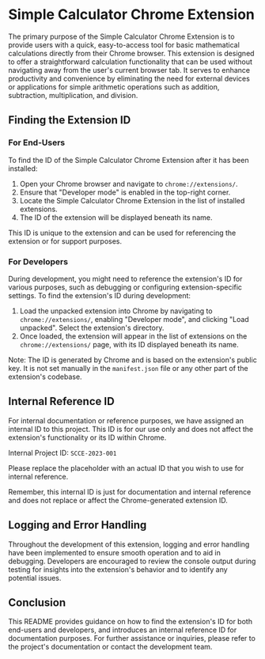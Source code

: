 # Simple Calculator Chrome Extension

The primary purpose of the Simple Calculator Chrome Extension is to provide users with a quick, easy-to-access tool for basic mathematical calculations directly from their Chrome browser. This extension is designed to offer a straightforward calculation functionality that can be used without navigating away from the user's current browser tab. It serves to enhance productivity and convenience by eliminating the need for external devices or applications for simple arithmetic operations such as addition, subtraction, multiplication, and division.

## Finding the Extension ID

### For End-Users
To find the ID of the Simple Calculator Chrome Extension after it has been installed:
1. Open your Chrome browser and navigate to `chrome://extensions/`.
2. Ensure that "Developer mode" is enabled in the top-right corner.
3. Locate the Simple Calculator Chrome Extension in the list of installed extensions.
4. The ID of the extension will be displayed beneath its name.

This ID is unique to the extension and can be used for referencing the extension or for support purposes.

### For Developers
During development, you might need to reference the extension's ID for various purposes, such as debugging or configuring extension-specific settings. To find the extension's ID during development:
1. Load the unpacked extension into Chrome by navigating to `chrome://extensions/`, enabling "Developer mode", and clicking "Load unpacked". Select the extension's directory.
2. Once loaded, the extension will appear in the list of extensions on the `chrome://extensions/` page, with its ID displayed beneath its name.

Note: The ID is generated by Chrome and is based on the extension's public key. It is not set manually in the `manifest.json` file or any other part of the extension's codebase.

## Internal Reference ID
For internal documentation or reference purposes, we have assigned an internal ID to this project. This ID is for our use only and does not affect the extension's functionality or its ID within Chrome.

Internal Project ID: `SCCE-2023-001`

Please replace the placeholder with an actual ID that you wish to use for internal reference.

Remember, this internal ID is just for documentation and internal reference and does not replace or affect the Chrome-generated extension ID.

## Logging and Error Handling
Throughout the development of this extension, logging and error handling have been implemented to ensure smooth operation and to aid in debugging. Developers are encouraged to review the console output during testing for insights into the extension's behavior and to identify any potential issues.

## Conclusion
This README provides guidance on how to find the extension's ID for both end-users and developers, and introduces an internal reference ID for documentation purposes. For further assistance or inquiries, please refer to the project's documentation or contact the development team.
